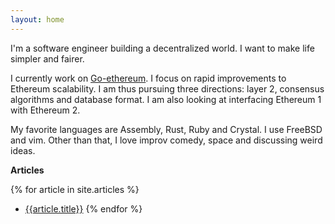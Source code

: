 ```yaml
---
layout: home
---
```


I'm a software engineer building a decentralized world. I want to make life simpler and fairer.

I currently work on [Go-ethereum](https://github.com/ethereum/go-ethereum). I focus on rapid improvements to Ethereum scalability. I am thus pursuing three directions: layer 2, consensus algorithms and database format. I am also looking at interfacing Ethereum 1 with Ethereum 2.

My favorite languages are Assembly, Rust, Ruby and Crystal. I use FreeBSD and vim. Other than that, I love improv comedy, space and discussing weird ideas.

**Articles**

{% for article in site.articles %}
 * [{{article.title}}]({{article.url}})
{% endfor %}

